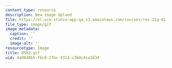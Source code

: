 ```yaml
---
content_type: resource
description: New image Uplaod
file: https://ol-ocw-studio-app-qa.s3.amazonaws.com/courses/res-21g-01-kana-spring-2010/4a9848b5f6c827bc9313c3b0c4ca2d34_0582.gif
file_type: image/gif
image_metadata:
  caption: ''
  credit: ''
  image-alt: ''
resourcetype: Image
title: 0582.gif
uid: 4a9848b5-f6c8-27bc-9313-c3b0c4ca2d34
---
```


